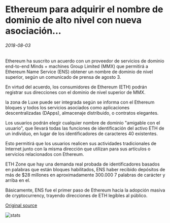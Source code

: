 # Ethereum para adquirir el nombre de dominio de alto nivel con nueva asociación...

###### 2018-08-03

Ethereum ha suscrito un acuerdo con un proveedor de servicios de dominio end-to-end Minds + machines Group Limited (MMX) que permitirá a Ethereum Name Service (ENS) obtener un nombre de dominio de nivel superior, según un comunicado de prensa de agosto 3.

En virtud del acuerdo, los consumidores de Ethereum (ETH) podrán registrar sus direcciones con el dominio de nivel superior de MMX.

la zona de Luxe puede ser integrada según se informa con el Ethereum bloques y todos los servicios asociados como aplicaciones descentralizadas (DApps), almacenaje distribuido, o contratos elegantes.

Los usuarios podrán elegir cualquier nombre de dominio "amigable con el usuario", que llevará todas las funciones de identificación del activo ETH de un individuo, en lugar de los identificadores de caracteres 40 existentes.

Esto permitirá que los usuarios realicen sus actividades tradicionales de Internet junto con la misma dirección que utilizan para sus artículos o servicios relacionados con Ethereum.

ETH Zone que hay una demanda real probada de identificadores basados en palabras que están bloques habilitados, ENS haber recibido depósitos de más de $28 millones en aproximadamente 300.000 7 palabras de carácter y arriba en el.

Básicamente, ENS fue el primer paso de Ethereum hacia la adopción masiva de cryptocurrency, trayendo direcciones de ETH legibles al público.

[Original source](https://cointelegraph.com/news/ethereum-to-acquire-top-level-domain-name-with-new-partnership)

![stats](https://c.statcounter.com/11760860/0/a89fa40b/1/ "stats")